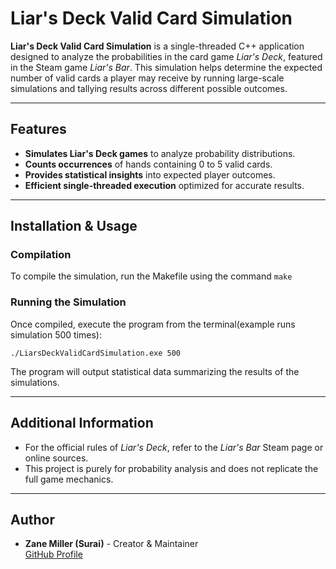 # Liar's Deck Valid Card Simulation

**Liar's Deck Valid Card Simulation** is a single-threaded C++ application designed to analyze the probabilities in the card game *Liar's Deck*, featured in the Steam game *Liar's Bar*. This simulation helps determine the expected number of valid cards a player may receive by running large-scale simulations and tallying results across different possible outcomes.

---

## Features

- **Simulates Liar's Deck games** to analyze probability distributions.
- **Counts occurrences** of hands containing 0 to 5 valid cards.
- **Provides statistical insights** into expected player outcomes.
- **Efficient single-threaded execution** optimized for accurate results.

---

## Installation & Usage

### Compilation
To compile the simulation, run the Makefile using the command `make` 

### Running the Simulation
Once compiled, execute the program from the terminal(example runs simulation 500 times):

`./LiarsDeckValidCardSimulation.exe 500`

The program will output statistical data summarizing the results of the simulations.

---

## Additional Information
- For the official rules of *Liar's Deck*, refer to the *Liar's Bar* Steam page or online sources.
- This project is purely for probability analysis and does not replicate the full game mechanics.

---

## Author
- **Zane Miller (Surai)** - Creator & Maintainer  
  [GitHub Profile](https://github.com/SURAlSA)
